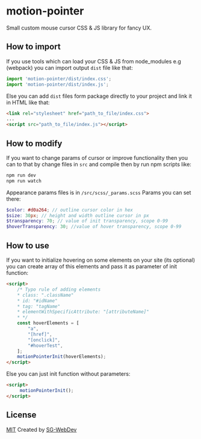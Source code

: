 # motion-pointer

Small custom mouse cursor CSS &amp; JS library for fancy UX.

## How to import

If you use tools which can load your CSS & JS from node_modules e.g (webpack) you can import output `dist` file like that:

```js 
import 'motion-pointer/dist/index.css';
import 'motion-pointer/dist/index.js';
```
Else you can add `dist` files form package directly to your project and link it in HTML like that:
```html
<link rel="stylesheet" href="path_to_file/index.css">
...
<script src="path_to_file/index.js"></script>
```
## How to modify

If you want to change params of cursor or improve functionality then you can to that by change files in `src` and compile then by run npm scripts like:

```bash
npm run dev
npm run watch
```
Appearance params files is in `/src/scss/_params.scss`
Params you can set there:

```scss
$color: #d0a264; // outline cursor color in hex
$size: 30px; // height and width outline cursor in px
$transparency: 70; // value of init transparency, scope 0-99
$hoverTransparency: 30; //value of hover transparency, scope 0-99
```

## How to use

If you want to initialize hovering on some elements on your site (its optional) you can create array of this elements and pass it as parameter of init function:
```html
<script>
    /* Typo rule of adding elements
    * class: ".className"
    * id: "#idName"
    * tag: "tagName"
    * elementWithSpecificAttribute: "[attributeName]"
    * */
    const hoverElements = [
        "a",
        "[href]",
        "[onclick]",
        "#hoverTest",
    ];
    motionPointerInit(hoverElements);
</script>
```
Else you can just init function without parameters:
```html
<script>
     motionPointerInit();
</script>
```

## License
[MIT](https://choosealicense.com/licenses/mit/)
Created by [SG-WebDev](https://github.com/SG-WebDev)